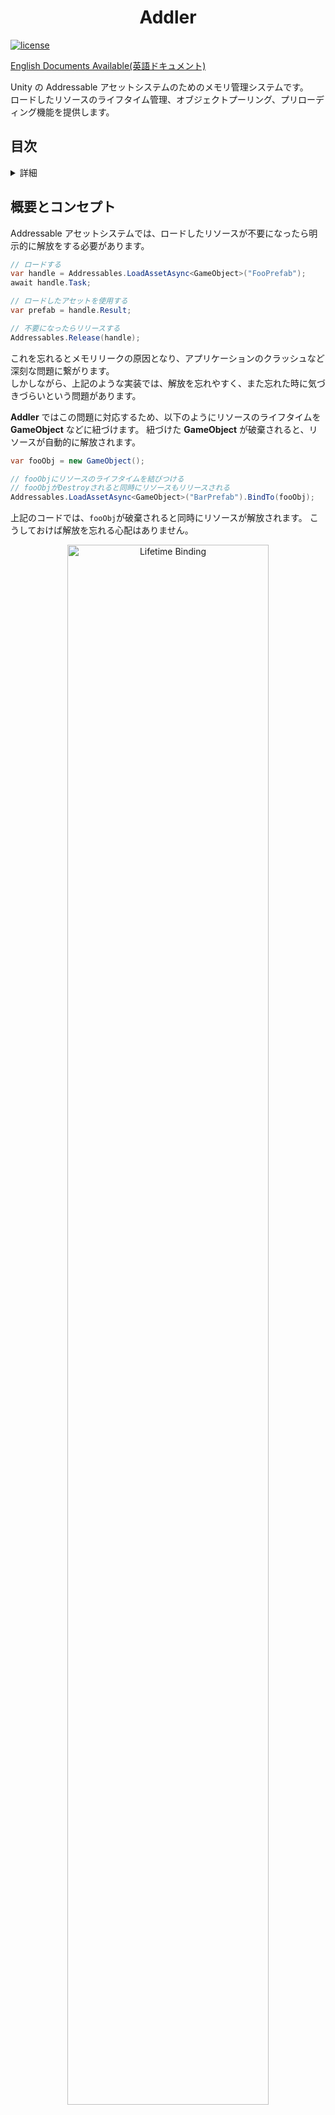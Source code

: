 <h1 align="center">Addler</h1>

[![license](https://img.shields.io/badge/LICENSE-MIT-green.svg)](LICENSE.md)

[English Documents Available(英語ドキュメント)](README.md)

Unity の Addressable アセットシステムのためのメモリ管理システムです。  
ロードしたリソースのライフタイム管理、オブジェクトプーリング、プリローディング機能を提供します。

## 目次

<!-- START doctoc generated TOC please keep comment here to allow auto update -->
<!-- DON'T EDIT THIS SECTION, INSTEAD RE-RUN doctoc TO UPDATE -->
<!-- param::title::詳細:: -->
<details>
<summary>詳細</summary>

- [概要とコンセプト](#%E6%A6%82%E8%A6%81%E3%81%A8%E3%82%B3%E3%83%B3%E3%82%BB%E3%83%97%E3%83%88)
- [セットアップ](#%E3%82%BB%E3%83%83%E3%83%88%E3%82%A2%E3%83%83%E3%83%97)
  - [要件](#%E8%A6%81%E4%BB%B6)
  - [インストール](#%E3%82%A4%E3%83%B3%E3%82%B9%E3%83%88%E3%83%BC%E3%83%AB)
- [ライフタイムバインディング](#%E3%83%A9%E3%82%A4%E3%83%95%E3%82%BF%E3%82%A4%E3%83%A0%E3%83%90%E3%82%A4%E3%83%B3%E3%83%87%E3%82%A3%E3%83%B3%E3%82%B0)
  - [GameObjectにバインディングする](#gameobject%E3%81%AB%E3%83%90%E3%82%A4%E3%83%B3%E3%83%87%E3%82%A3%E3%83%B3%E3%82%B0%E3%81%99%E3%82%8B)
  - [GameObject以外にバインディングする](#gameobject%E4%BB%A5%E5%A4%96%E3%81%AB%E3%83%90%E3%82%A4%E3%83%B3%E3%83%87%E3%82%A3%E3%83%B3%E3%82%B0%E3%81%99%E3%82%8B)
- [プリローディング](#%E3%83%97%E3%83%AA%E3%83%AD%E3%83%BC%E3%83%87%E3%82%A3%E3%83%B3%E3%82%B0)
  - [プリローダの使い方](#%E3%83%97%E3%83%AA%E3%83%AD%E3%83%BC%E3%83%80%E3%81%AE%E4%BD%BF%E3%81%84%E6%96%B9)
  - [プリローダのライフタイムをバインディングする](#%E3%83%97%E3%83%AA%E3%83%AD%E3%83%BC%E3%83%80%E3%81%AE%E3%83%A9%E3%82%A4%E3%83%95%E3%82%BF%E3%82%A4%E3%83%A0%E3%82%92%E3%83%90%E3%82%A4%E3%83%B3%E3%83%87%E3%82%A3%E3%83%B3%E3%82%B0%E3%81%99%E3%82%8B)
  - [プリローディングの制約](#%E3%83%97%E3%83%AA%E3%83%AD%E3%83%BC%E3%83%87%E3%82%A3%E3%83%B3%E3%82%B0%E3%81%AE%E5%88%B6%E7%B4%84)
- [オブジェクトプーリング](#%E3%82%AA%E3%83%96%E3%82%B8%E3%82%A7%E3%82%AF%E3%83%88%E3%83%97%E3%83%BC%E3%83%AA%E3%83%B3%E3%82%B0)
  - [オブジェクトプーリングの使い方](#%E3%82%AA%E3%83%96%E3%82%B8%E3%82%A7%E3%82%AF%E3%83%88%E3%83%97%E3%83%BC%E3%83%AA%E3%83%B3%E3%82%B0%E3%81%AE%E4%BD%BF%E3%81%84%E6%96%B9)
  - [オブジェクトプールのライフタイムをバインディングする](#%E3%82%AA%E3%83%96%E3%82%B8%E3%82%A7%E3%82%AF%E3%83%88%E3%83%97%E3%83%BC%E3%83%AB%E3%81%AE%E3%83%A9%E3%82%A4%E3%83%95%E3%82%BF%E3%82%A4%E3%83%A0%E3%82%92%E3%83%90%E3%82%A4%E3%83%B3%E3%83%87%E3%82%A3%E3%83%B3%E3%82%B0%E3%81%99%E3%82%8B)
- [その他](#%E3%81%9D%E3%81%AE%E4%BB%96)
  - [プリローディングやオブジェクトプーリングを無効化する](#%E3%83%97%E3%83%AA%E3%83%AD%E3%83%BC%E3%83%87%E3%82%A3%E3%83%B3%E3%82%B0%E3%82%84%E3%82%AA%E3%83%96%E3%82%B8%E3%82%A7%E3%82%AF%E3%83%88%E3%83%97%E3%83%BC%E3%83%AA%E3%83%B3%E3%82%B0%E3%82%92%E7%84%A1%E5%8A%B9%E5%8C%96%E3%81%99%E3%82%8B)
  - [UniTaskを使う](#unitask%E3%82%92%E4%BD%BF%E3%81%86)
- [ライセンス](#%E3%83%A9%E3%82%A4%E3%82%BB%E3%83%B3%E3%82%B9)

</details>
<!-- END doctoc generated TOC please keep comment here to allow auto update -->

## 概要とコンセプト
Addressable アセットシステムでは、ロードしたリソースが不要になったら明示的に解放をする必要があります。

```cs
// ロードする
var handle = Addressables.LoadAssetAsync<GameObject>("FooPrefab");
await handle.Task;

// ロードしたアセットを使用する
var prefab = handle.Result;

// 不要になったらリリースする
Addressables.Release(handle);
```

これを忘れるとメモリリークの原因となり、アプリケーションのクラッシュなど深刻な問題に繋がります。  
しかしながら、上記のような実装では、解放を忘れやすく、また忘れた時に気づきづらいという問題があります。

**Addler** ではこの問題に対応するため、以下のようにリソースのライフタイムを **GameObject** などに紐づけます。
紐づけた **GameObject** が破棄されると、リソースが自動的に解放されます。

```cs
var fooObj = new GameObject();

// fooObjにリソースのライフタイムを結びつける
// fooObjがDestroyされると同時にリソースもリリースされる
Addressables.LoadAssetAsync<GameObject>("BarPrefab").BindTo(fooObj);
```

上記のコードでは、`fooObj`が破棄されると同時にリソースが解放されます。
こうしておけば解放を忘れる心配はありません。

<p align="center">
  <img width=80% src="Documentation/concept_01.png" alt="Lifetime Binding">
</p>

またリソースを事前にロードしておき同期的にそれを取得するプリロード機能や、Prefabのインスタンスをプーリングして使いまわすオブジェクトプーリング機能も実装しています。

<p align="center">
  <img width=80% src="Documentation/concept_02.png" alt="Pooling">
</p>

さらにこれらのライフタイムも **GameObject** などにバインドし、解放漏れを防ぐことができます。

**Addler** はこのようにして **Addressable** におけるリソースのメモリを適切に管理するためのライブラリです。

## セットアップ

### 要件
- Unity 2020.3 以上

### インストール
1. Window > Package ManagerからPackage Managerを開く
2. 「+」ボタン > Add package from git URL
3. 以下を入力してインストール
   - https://github.com/Haruma-K/Addler.git?path=/Assets/Addler

<p align="center">
  <img width=50% src="Documentation/setup_01.png" alt="Package Manager">
</p>

あるいはPackages/manifest.jsonを開き、dependenciesブロックに以下を追記します。

```json
{
    "dependencies": {
        "com.harumak.addler": "https://github.com/Haruma-K/Addler.git?path=/Assets/Addler"
    }
}
```

バージョンを指定したい場合には以下のように末尾にバージョンを指定します。

- https://github.com/Haruma-K/Addler.git?path=/Assets/Addler#1.0.0

## ライフタイムバインディング

Addler の基本的な機能として、リソースのライフタイムを **GameObject** などと紐づけて、確実かつ自動的に解放処理を行うライフタイムバインディングがあります。

### GameObjectにバインディングする
**Addressable** で読み込んだリソースのライフタイムを **GameObject** と紐づけるには、以下のように`Addressables.LoadAsssetAsync()`の後ろに`BindTo()`と記述します。

```cs
// リソースをロードしてハンドルのライフタイムをgameObjectにバインドする
var handle = Addressables
    .LoadAssetAsync<GameObject>("FooPrefab")
    .BindTo(gameObject);
await handle.Task;
var prefab = handle.Result;

// gameObjectを破棄してハンドルをリリースする
Destroy(gameObject);
```

これで、gameObjectが破棄されると同時にリソースが解放されます。

### GameObject以外にバインディングする

ライフタイムは **GameObject** 以外にバインドすることもできます。**GameObject** 以外にバインドするためには `IReleaseEvent` を実装したクラスを作成し、`BindTo()`にそれを渡します。

**Addler** には **ParticleSystem** の終了タイミングにライフタイムをバインドするためのクラスを用意しています。`IReleaseEvent` の実装例として以下にこのクラスの実装を示します。

```cs
using System;
using Addler.Runtime.Core.LifetimeBinding;
using UnityEngine;

[RequireComponent(typeof(ParticleSystem))]
public sealed class ParticleSystemBasedReleaseEvent : MonoBehaviour, IReleaseEvent // Implement IReleaseEvent
{
    [SerializeField] private ParticleSystem particle;
    private bool _isAliveAtLastFrame;

    private void Awake()
    {
        if (particle == null)
            particle = GetComponent<ParticleSystem>();
    }

    private void Reset()
    {
        particle = GetComponent<ParticleSystem>();
    }

    private void LateUpdate()
    {
        var isAlive = particle.IsAlive(true);
        if (_isAliveAtLastFrame && !isAlive)
            ReleasedInternal?.Invoke();

        _isAliveAtLastFrame = isAlive;
    }
    
    event Action IReleaseEvent.Dispatched
    {
        add => ReleasedInternal += value;
        remove => ReleasedInternal -= value;
    }

    private event Action ReleasedInternal;
}
```

## プリローディング
Addressables は基本的にリソースを非同期的にロードします。

```cs
//　Asynchronous loading
var handle = Addressables.LoadAssetAsync<GameObject>("fooPrefab");
await handle.Task;
```

しかし実際には、いわゆるロード画面で事前にリソースをロードして、ゲーム中は同期的にリソースをロードしたいというケースがあります。  
プリローダはこのような処理を実現するための機能です。

### プリローダの使い方
プリロードは `AddressablePreloader` クラスにより行います。
使い方は以下のコードの通りです。

```cs
using System;
using System.Collections;
using Addler.Runtime.Core.Preloading;
using UnityEngine;

public sealed class Example : MonoBehaviour
{
    private IEnumerator PreloadExample()
    {
        var preloader = new AddressablePreloader();

        // Preload
        {
            var progress = new Progress<float>(x => Debug.Log($"Progress: {x}"));
            
            // Preload by address.
            yield return preloader.PreloadKey<GameObject>("fooAddress", progress);

            // You can also preload by label.
            yield return preloader.PreloadKey<GameObject>("fooLabel", progress);

            // You can also preload multiple keys at once.
            yield return preloader.PreloadKeys<GameObject>(new[] { "barAddress", "bazAddress" }, progress);
        }

        // Get the preloaded object.
        {
            // Get by address.
            preloader.GetAsset<GameObject>("fooAddress");

            // Get multiple assets by label.
            preloader.GetAssets<GameObject>("fooLabel");
        }
        
        // Dispose the preloader and release all the assets.
        preloader.Dispose();
    }
}
```

`AddressablePreloader.PreloadKey/PreloadKeys`を呼ぶと引数に渡したキーが指すリソースを全てロードします。  
`AddressablesPreloader.GetAsset` メソッドを使うとプリロードしたリソースを同期的に取得できます。

プリローダを使用し終わったら`AddressablePool.Dispose`を呼ぶことですべてのリソースがリリースされます。

### プリローダのライフタイムをバインディングする
プリローダのライフタイムをバインドすることもできます。

```cs
// Bind the lifetime of the preloader to the GameObject.
// When gameObject is destroyed, the preloader will be disposed and release all the assets.
var preloader = new AddressablePreloader().BindTo(gameObject);
```

プリローダのライフタイムが終了するとすべてのリソースがリリースされます。

### プリローディングの制約

プリローディングの制約として、「プリロード時に指定したキーの種類」と「プリロードされたリソースを取得する際に指定したキーの種類」が一致している必要があります。  
例えば、アドレスAのアセットを含むラベルAをプリロード時に指定した場合、取得時にもラベルAを指定する必要があります。
アドレスAを指定して取得することはできません。

これは、**Addressable** アセットシステムの仕様上、アドレスやラベル、**AssetReference** が指すリソースのキー (PrimaryKey) を同期的に取得する手段がないためです。

もしこのようなケースに対応したい場合は **Addressables 1.17.1** からサポートされた [Synchronous Workflow](https://docs.unity3d.com/Packages/com.unity.addressables@1.21/manual/SynchronousAddressables.html) を使用することができます。
ただしこれには実行中の全ての **AsyncOperation** が終わるまで同期的に待つという仕様上の制約があるため、使用する際には注意が必要です。

## オブジェクトプーリング
Unity のゲームでは Prefab をインスタンス化した GameObject が多数使われます。  
しかし Prefab のインスタンス生成や破棄にはコストがかかり、頻繁に行いすぎるとパフォーマンスの低下を招きます。

例えば弾丸のように同じ Prefab のインスタンスを多数生成するようなケースでは、一定数のインスタンスをあらかじめ生成しておいてそれらを使いまわすことによりパフォーマンスの低下を防ぐことができます。  
これをオブジェクトプーリングと呼びます。

<p align="center">
  <img width=80% src="Documentation/concept_02.png" alt="Pooling">
</p>

Addler には Addressable アセットシステムでオブジェクトプーリングを扱うための機能が実装されています。

### オブジェクトプーリングの使い方
オブジェクトプールは`AddressablePool`クラスにより行います。  
使い方は以下のコードの通りです。

```cs
using System;
using System.Collections;
using Addler.Runtime.Core.Pooling;
using UnityEngine;

public sealed class Example : MonoBehaviour
{
    private IEnumerator PoolExample()
    {
        // Create a new pool.
        var pool = new AddressablePool("fooPrefab");

        // Create instances in the pool.
        var progress = new Progress<float>(x => Debug.Log($"Progress: {x}"));
        yield return pool.Warmup(5, progress);

        // Get an instance from the pool.
        var pooledObject = pool.Use();
        var instance = pooledObject.Instance;

        // Return the instance to the pool.
        pool.Return(pooledObject);
        //pooledObject.Dispose(); // You can also return the instance by disposing the pooled object.

        // Destroy the pool and release all instances.
        pool.Dispose();
    }
}
```

`AddressablePool.Warmup()`を呼ぶと引数に渡した数だけ Prefab のインスタンスが生成されます。  
プールからインスタンスを取得するには`AddressablePool.Use()`メソッドで`PooledObject`を取得します。  
これの`Instance`プロパティからインスタンスを取得できます。
`AddressablePool.Return` あるいは `PooledObject.Dispose()`メソッドを呼ぶとインスタンスがプールに戻ります。

プールを使用し終わったら`AddressablePool.Dispose()`でプールを破棄してください。
全てのインスタンスが破棄。解放されます。

### オブジェクトプールのライフタイムをバインディングする
オブジェクトプールや、プールから取得したオブジェクトのライフタイムをバインドすることもできます。

```cs
using System.Collections;
using Addler.Runtime.Core.Pooling;
using UnityEngine;

public sealed class Example : MonoBehaviour
{
    private IEnumerator PoolExample()
    {
        // Bind the lifetime of the pool to GameObject.
        // If gameObject1 is destroyed, the pool will be disposed.
        var pool = new AddressablePool("FooPrefab")
            .BindTo(gameObject1);

        yield return pool.Warmup(5);

        // Bind the lifetime of the instance to GameObject.
        // If gameObject2 is destroyed, the instance will be returned to the pool.
        var instance = pool
            .Use()
            .BindTo(gameObject2)
            .Instance;
    }
}
```

プールから取得したオブジェクトのライフタイムが終了するとプールに返却され、オブジェクトプールのライフタイムが終了するとすべてのインスタンスが破棄・リリースされます。

## その他

### プリローディングやオブジェクトプーリングを無効化する
**Addler** の機能のうち、プリローディングやオブジェクトプーリングを使用しない場合には、それらを無効化し、コンパイル対象から外すことができます。
無効化は **Player Settings** から以下の **Scripting Define Symbols** を設定することで行います。

- **ADDLER_DISABLE_PRELOADING** : プリローディングを無効化する
- **ADDLER_DISABLE_POOLING** : オブジェクトプーリングを無効化する

### UniTaskを使う
プリローディングやオブジェクトプーリングでは、コルーチンを使って非同期処理を待機します。
コルーチンの代わりにUniTaskを使いたい場合には以下の設定を行います。

1. [UniTask](https://github.com/Cysharp/UniTask) をインストールする（複数のインストール方法があります）
2. （Package Manager を経由しない方法で1.をインストールした場合のみ）**Scripting Define Symbols** に `ADDLER_UNITASK_SUPPORT` を追加して Unity を再起動する
3. `AddressablePool.WarmupAsync`などコルーチンを使っていたメソッドの **UniTask** 版が **Async** という接尾辞と共に使用可能になります

## ライセンス
本ソフトウェアはMITライセンスで公開しています。  
ライセンスの範囲内で自由に使っていただけますが、使用の際は以下の著作権表示とライセンス表示が必須となります。

* [LICENSE.md](LICENSE.md)

また、本ドキュメントの目次は以下のソフトウェアを使用して作成されています。

* [toc-generator](https://github.com/technote-space/toc-generator)

toc-generatorのライセンスの詳細は [Third Party Notices.md](Third%20Party%20Notices.md) を参照してください。
